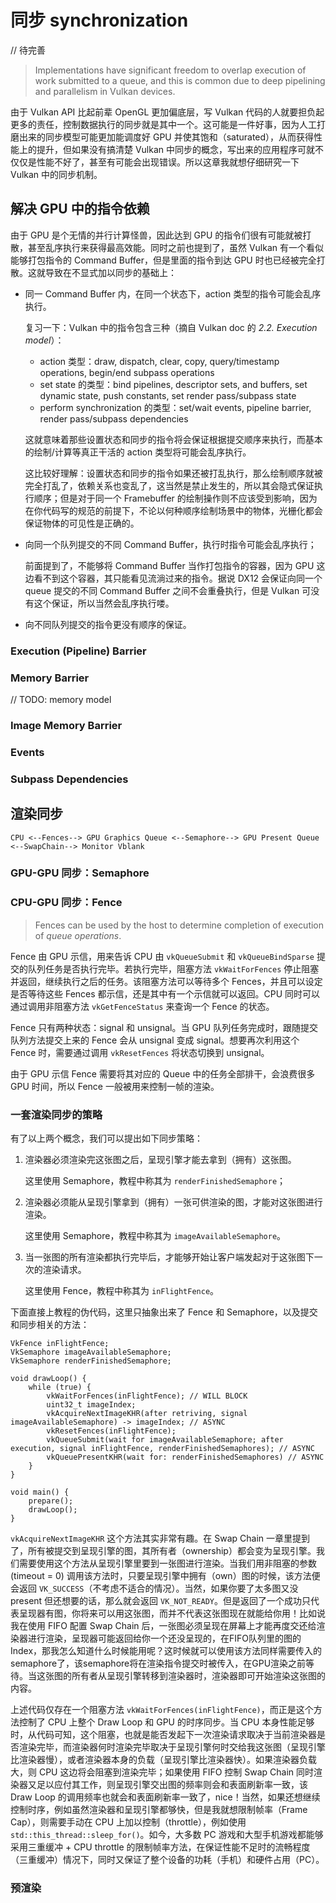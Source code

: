 # 同步 synchronization



// 待完善





> Implementations have significant freedom to overlap execution of work submitted to a queue, and this is common due to deep pipelining and parallelism in Vulkan devices.

由于 Vulkan API 比起前辈 OpenGL 更加偏底层，写 Vulkan 代码的人就要担负起更多的责任，控制数据执行的同步就是其中一个。这可能是一件好事，因为人工打磨出来的同步模型可能更加能调度好 GPU 并使其饱和（saturated），从而获得性能上的提升，但如果没有搞清楚 Vulkan 中同步的概念，写出来的应用程序可就不仅仅是性能不好了，甚至有可能会出现错误。所以这章我就想仔细研究一下 Vulkan 中的同步机制。



## 解决 GPU 中的指令依赖

由于 GPU 是个无情的并行计算怪兽，因此达到 GPU 的指令们很有可能就被打散，甚至乱序执行来获得最高效能。同时之前也提到了，虽然 Vulkan 有一个看似能够打包指令的 Command Buffer，但是里面的指令到达 GPU 时也已经被完全打散。这就导致在不显式加以同步的基础上：

- 同一 Command Buffer 内，在同一个状态下，action 类型的指令可能会乱序执行。

  复习一下：Vulkan 中的指令包含三种（摘自 Vulkan doc 的 *2.2. Execution model*）：

  * action 类型：draw, dispatch, clear, copy, query/timestamp operations, begin/end subpass operations
  * set state 的类型：bind pipelines, descriptor sets, and buffers, set dynamic state, push constants, set render pass/subpass state
  * perform synchronization 的类型：set/wait events, pipeline barrier, render pass/subpass dependencies

  这就意味着那些设置状态和同步的指令将会保证根据提交顺序来执行，而基本的绘制/计算等真正干活的 action 类型将可能会乱序执行。

  这比较好理解：设置状态和同步的指令如果还被打乱执行，那么绘制顺序就被完全打乱了，依赖关系也变乱了，这当然是禁止发生的，所以其会隐式保证执行顺序；但是对于同一个 Framebuffer 的绘制操作则不应该受到影响，因为在你代码写的规范的前提下，不论以何种顺序绘制场景中的物体，光栅化都会保证物体的可见性是正确的。

- 向同一个队列提交的不同 Command Buffer，执行时指令可能会乱序执行；

  前面提到了，不能够将 Command Buffer 当作打包指令的容器，因为 GPU 这边看不到这个容器，其只能看见流淌过来的指令。据说 DX12 会保证向同一个 queue 提交的不同 Command Buffer 之间不会重叠执行，但是 Vulkan 可没有这个保证，所以当然会乱序执行喽。

- 向不同队列提交的指令更没有顺序的保证。



### Execution (Pipeline) Barrier



### Memory Barrier

// TODO: memory model



### Image Memory Barrier



### Events



### Subpass Dependencies





## 渲染同步

```
CPU <--Fences--> GPU Graphics Queue <--Semaphore--> GPU Present Queue <--SwapChain--> Monitor Vblank
```



### GPU-GPU 同步：Semaphore



### CPU-GPU 同步：Fence

> Fences can be used by the host to determine completion of execution of *queue operations*.

Fence 由 GPU 示信，用来告诉 CPU 由 `vkQueueSubmit` 和 `vkQueueBindSparse` 提交的队列任务是否执行完毕。若执行完毕，阻塞方法 `vkWaitForFences` 停止阻塞并返回，继续执行之后的任务。该阻塞方法可以等待多个 Fences，并且可以设定是否等待这些 Fences 都示信，还是其中有一个示信就可以返回。CPU 同时可以通过调用非阻塞方法 `vkGetFenceStatus` 来查询一个 Fence 的状态。

Fence 只有两种状态：signal 和 unsignal。当 GPU 队列任务完成时，跟随提交队列方法提交上来的 Fence 会从 unsignal 变成 signal。想要再次利用这个 Fence 时，需要通过调用 `vkResetFences` 将状态切换到 unsignal。

由于 GPU 示信 Fence 需要将其对应的 Queue 中的任务全部排干，会浪费很多 GPU 时间，所以 Fence 一般被用来控制一帧的渲染。



### 一套渲染同步的策略

有了以上两个概念，我们可以提出如下同步策略：

1. 渲染器必须渲染完这张图之后，呈现引擎才能去拿到（拥有）这张图。

   这里使用 Semaphore，教程中称其为 `renderFinishedSemaphore`；

2. 渲染器必须能从呈现引擎拿到（拥有）一张可供渲染的图，才能对这张图进行渲染。

   这里使用 Semaphore，教程中称其为 `imageAvailableSemaphore`。

3. 当一张图的所有渲染都执行完毕后，才能够开始让客户端发起对于这张图下一次的渲染请求。

   这里使用 Fence，教程中称其为 `inFlightFence`。

下面直接上教程的伪代码，这里只抽象出来了 Fence 和 Semaphore，以及提交和同步相关的方法：

```
VkFence inFlightFence;
VkSemaphore imageAvailableSemaphore;
VkSemaphore renderFinishedSemaphore;

void drawLoop() {
    while (true) {
        vkWaitForFences(inFlightFence); // WILL BLOCK
        uint32_t imageIndex;
        vkAcquireNextImageKHR(after retriving, signal imageAvailableSemaphore) -> imageIndex; // ASYNC
        vkResetFences(inFlightFence);
        vkQueueSubmit(wait for imageAvailableSemaphore; after execution, signal inFlightFence, renderFinishedSemaphores); // ASYNC
        vkQueuePresentKHR(wait for: renderFinishedSemaphores) // ASYNC
    }
}

void main() {
    prepare();
    drawLoop();
}
```

`vkAcquireNextImageKHR` 这个方法其实非常有趣。在 Swap Chain 一章里提到了，所有被提交到呈现引擎的图，其所有者（ownership）都会变为呈现引擎。我们需要使用这个方法从呈现引擎里要到一张图进行渲染。当我们用非阻塞的参数 (timeout = 0) 调用该方法时，只要呈现引擎中拥有（own）图的时候，该方法便会返回 `VK_SUCCESS`（不考虑不适合的情况）。当然，如果你要了太多图又没 present 但还想要的话，那么就会返回 `VK_NOT_READY`。但是返回了一个成功只代表呈现器有图，你将来可以用这张图，而并不代表这张图现在就能给你用！比如说我在使用 FIFO 配置 Swap Chain 后，一张图必须呈现在屏幕上才能再度交还给渲染器进行渲染，呈现器可能返回给你一个还没呈现的，在FIFO队列里的图的 Index，那我怎么知道什么时候能用呢？这时候就可以使用该方法同样需要传入的 semaphore了，该semaphore将在渲染指令提交时被传入，在GPU渲染之前等待。当这张图的所有者从呈现引擎转移到渲染器时，渲染器即可开始渲染这张图的内容。

上述代码仅存在一个阻塞方法 `vkWaitForFences(inFlightFence)`，而正是这个方法控制了 CPU 上整个 Draw Loop 和 GPU 的时序同步。当 CPU 本身性能足够时，从代码可知，这个阻塞，也就是能否发起下一次渲染请求取决于当前渲染器是否渲染完毕，而渲染器何时渲染完毕取决于呈现引擎何时交给我这张图（呈现引擎比渲染器慢），或者渲染器本身的负载（呈现引擎比渲染器快）。如果渲染器负载大，则 CPU 这边将会阻塞到渲染完毕；如果使用 FIFO 控制 Swap Chain 同时渲染器又足以应付其工作，则呈现引擎交出图的频率则会和表面刷新率一致，该 Draw Loop 的调用频率也就会和表面刷新率一致了，nice！当然，如果还想继续控制时序，例如虽然渲染器和呈现引擎都够快，但是我就想限制帧率（Frame Cap），则需要手动在 CPU 上加以控制（throttle），例如使用 `std::this_thread::sleep_for()`。如今，大多数 PC 游戏和大型手机游戏都能够采用三重缓冲 + CPU throttle 的限制帧率方法，在保证性能不足时的流畅程度（三重缓冲）情况下，同时又保证了整个设备的功耗（手机）和硬件占用（PC）。



### 预渲染

















